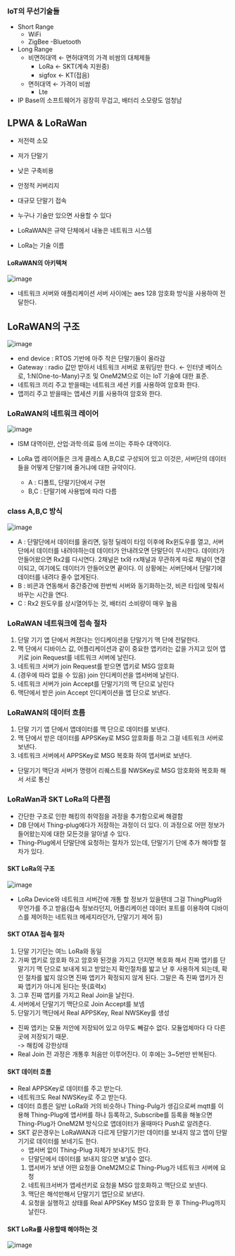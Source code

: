 ### IoT의 무선기술들
- Short Range
  - WiFi
  - ZigBee
  -Bluetooth
- Long Range
  - 비면허대역 ← 면허대역의 가격 비쌈의 대체제들
    - LoRa  ← SKT(계속 지원중)
    - sigfox ← KT(접음)
  - 면허대역 ← 가격이 비쌈
    - Lte
- IP Base의 소프트웨어가 굉장히 무겁고, 배터리 소모량도 엄청남

## LPWA & LoRaWan
- 저전력 소모
- 저가 단말기
- 낮은 구축비용
- 안정적 커버리지
- 대규모 단말기 접속

- 누구나 기술만 있으면 사용할 수 있다
- LoRaWAN은 규약 단체에서 내놓은 네트워크 시스템
- LoRa는 기술 이름
#### LoRaWAN의 아키텍쳐

![image](https://github.com/user-attachments/assets/87a715e7-39e7-4d81-87fa-fb5c37c168ca)


- 네트워크 서버와 애플리케이션 서버 사이에는 aes 128 암호화 방식을 사용하여 전달한다.


## LoRaWAN의 구조
![image](https://github.com/user-attachments/assets/3bd9ff41-f129-4d60-8c8a-0a285cf6bad2)

- end device : RTOS 기반에 아주 작은 단말기들이 올라감
- Gateway : radio 값만 받아서 네트워크 서버로 포워딩만 한다. ← 인터넷 베이스로, 1:N(One-to-Many)구조 및 OneM2M으로 이는 IoT 기술에 대한 표준.
- 네트워크 끼리 주고 받을때는 네트워크 세션 키를 사용하여 암호화 한다.
- 앱끼리 주고 받을때는 앱세션 키를 사용하여 암호와 한다.


### LoRaWAN의 네트워크 레이어
![image](https://github.com/user-attachments/assets/8cc9b6fb-e8d7-4717-aaaa-8502b56aaf3e)
- ISM 대역이란, 산업·과학·의료 등에 쓰이는 주파수 대역이다.

- LoRa 맵 레이어들은 크게 클레스 A,B,C로 구성되어 있고 이것은, 서버단의 데이터들을 어떻게 단말기에 줄거냐에 대한 규약이다.
  - A : 디폴트, 단말기단에서 구현
  - B,C : 단말기에 사용법에 따라 다름

### class A,B,C 방식
![image](https://github.com/user-attachments/assets/f8a1ebe3-b5de-471a-8795-ac9e068fac6b)

- A : 단말단에서 데이터를 올리면, 일정 딜레이 타임 이후에 Rx윈도우를 열고, 서버단에서 데이터를 내려야하는데 데이터가 안내려오면 단말단이 무시한다. 데이터가 안들어왔으면 Rx2를 다시연다. 2채널은 tx와 rx채널과 무관하게 따로 채널이 연결이되고, 여기에도 데이터가 안들어오면 끝이다. 이 상황에는 서버단에서 단말기에 데이터를 내려다 줄수 없게된다.
- B : 비콘과 연동해서 중간중간에 한번씩 서버와 동기화하는것, 비콘 타임에 맞춰서 바꾸는 시간을 연다.
- C : Rx2 원도우를 상시열어두는 것, 배터리 소비량이 매우 높음

### LoRaWAN 네트워크에 접속 절차
1. 단말 기기 앱 단에서 켜졌다는 인디케이션을 단말기기 맥 단에 전달한다.
2. 맥 단에서 디바이스 값, 어플리케이션과 같이 중요한 앱키라는 값을 가지고 있어 앱키로 join Request를 네트워크 서버에 날린다.
3. 네트워크 서버가 join Request를 받으면 앱키로 MSG 암호화
4. (경우에 따라 없을 수 있음) join 인디케이션을 앱서버에 날린다.
5. 네트워크 서버가 join Accept를 단말기기의 맥 단으로 날린다
6. 맥단에서 받은 join Accept 인디케이션을 앱 단으로 보낸다.

### LoRaWAN의 데이터 흐름
1. 단말 기기 앱 단에서 앱데이터를 맥 단으로 데이터를 보낸다.
2. 맥 단에서 받은 데이터를 APPSKey로 MSG 암호화를 하고 그걸 네트워크 서버로 보낸다.
3. 네트워크 서버에서 APPSKey로 MSG 복호화 하여 앱서버로 보낸다.

- 단말기기 맥단과 서버가 명령어 리퀘스트를 NWSKey로 MSG 암호화와 복호화 해서 서로 통신

### LoRaWan과 SKT LoRa의 다른점
- 간단한 구조로 인한 해킹의 취약점을 과정을 추가함으로써 해결함
- DB 단에서 Thing-plug에다가 저장하는 과정이 더 있다. 이 과정으로 어떤 정보가 들어왔는지에 대한 모든것을 알아낼 수 있다.
- Thing-Plug에서 단말단에 요청하는 절차가 있는데, 단말기기 단에 추가 해야할 절차가 있다.


#### SKT LoRa의 구조
![image](https://github.com/user-attachments/assets/5318cf6d-89ef-4a75-9b0b-1fc32df02a8c)

- LoRa Device와 네트워크 서버간에 개통 할 정보가 있을텐데 그걸 ThingPlug와 무언가를 주고 받음(접속 정보라던지, 어플리케이션 데이터 포트를 이용하여 디바이스를 제어하는 네트워크 메세지라던가, 단말기기 제어 등)


#### SKT OTAA 접속 절차
1. 단말 기기단는 여느 LoRa와 동일
2. 가짜 앱키로 암호화 하고 암호와 된것을 가지고 던지면 복호화 해서 진짜 앱키를 단말기기 맥 단으로 보내게 되고 받았는지 확인절차를 밟고 난 후 사용하게 되는데, 확인 절차를 밟지 않으면 진짜 앱키가 확정되지 않게 된다. 그말은 즉 진짜 앱키가 진짜 앱키가 아니게 된다는 뜻(효력x)
3. 그후 진짜 앱키를 가지고 Real Join을 날린다.
4. 서버에서 단말기기 맥단으로 Join Accept를 보넴
5. 단말기기 맥단에서 Real APPSKey, Real NWSKey를 생성

- 진짜 앱키는 모듈 저안에 저장되어 있고 아무도 빼갈수 없다. 모듈업체마다 다 다른곳에 저장되기 때문. <br>-> 해킹에 강한상태
- Real Join 전 과정은 개통후 처음만 이루어진다. 이 후에는 3~5번만 반복된다.

#### SKT 데이터 흐름
- Real APPSKey로 데이터를 주고 받는다.
- 네트워크도 Real NWSKey로 주고 받는다.
- 데이터 흐름은 일반 LoRa와 거의 비슷하나 Thing-Pulg가 생김으로써 mqtt를 이용해 Thing-Plug에 앱서버를 하나 등록하고, Subscribe를 등록을 해놓으면 Thing-Plug가 OneM2M 방식으로 앱데이터가 올때마다 Push로 알려준다.
- SKT 같은경우는 LoRaWAN과 다르게 단말기기만 데이터를 보내지 않고 앱이 단말기기로 데이터를 보네기도 한다.
  - 앱서버 없이 Thing-Plug 자체가 보내기도 한다.
  - 단말단에서 데이터를 보내지 않으면 보낼수 없다.
  1. 앱서버가 보낸 어떤 요청을 OneM2M으로 Thing-Plug가 네트워크 서버에 요청
  2. 네트워크서버가 앱세션키로 요청을 MSG 암호화하고 맥단으로 보넨다.
  3. 맥단은 해석만해서 단말기기 앱단으로 보낸다.
  4. 요청을 실행하고 상태를 Real APPSKey MSG 암호화 한 후 Thing-Plug까지 날린다.
 
#### SKT LoRa를 사용할때 해야하는 것
![image](https://github.com/user-attachments/assets/ace29525-a843-44b9-956c-abacf3e7468c)

